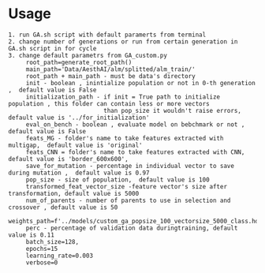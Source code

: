 # Usage
    1. run GA.sh script with default paramerts from terminal
    2. change number of generations or run from certain generation in GA.sh script in for cycle
    3. change default parametrs from GA_custom.py
         root_path=generate_root_path()
         main_path='Data/AesthAI/alm/splitted/alm_train/'
         root_path + main_path - must be data's directory         
         init - boolean , inintialize population or not in 0-th generation ,  default value is False
         initialization_path - if init = True path to initialize population , this folder can contain less or more vectors 
                               than pop_size it wouldn't raise errors,  default value is '../for_initialization'
         eval_on_bench - boolean , evaluate model on bebchmark or not ,  default value is False         
         feats_MG - folder's name to take features extracted with multigap,  default value is 'original'
         feats_CNN = folder's name to take features extracted with CNN,  default value is 'border_600x600', 
         save_for_mutation - percentage in individual vector to save during mutation ,  default value is 0.97
         pop_size - size of population,  default value is 100
         transformed_feat_vector_size -feature vector's size after transformation, default value is 5000
         num_of_parents - number of parents to use in selection and crossover , default value is 50
         weights_path=f'../models/custom_ga_popsize_100_vectorsize_5000_class.hdf5'
         perc - percentage of validation data duringtraining, default value is 0.11
         batch_size=128, 
         epochs=15
         learning_rate=0.003
         verbose=0
